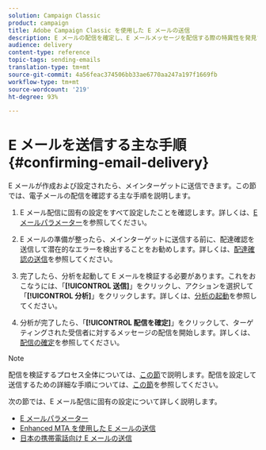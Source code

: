 ```yaml
---
solution: Campaign Classic
product: campaign
title: Adobe Campaign Classic を使用した E メールの送信
description: E メールの配信を確定し、E メールメッセージを配信する際の特異性を発見する方法について説明します。
audience: delivery
content-type: reference
topic-tags: sending-emails
translation-type: tm+mt
source-git-commit: 4a56feac374506bb33ae6770aa247a197f1669fb
workflow-type: tm+mt
source-wordcount: '219'
ht-degree: 93%

---
```



# E メールを送信する主な手順 {#confirming-email-delivery}

E メールが作成および設定されたら、メインターゲットに送信できます。この節では、電子メールの配信を確認する主な手順を説明します。

1. E メール配信に固有の設定をすべて設定したことを確認します。詳しくは、[E メールパラメーター](../../delivery/using/email-parameters.md)を参照してください。
1. E メールの準備が整ったら、メインターゲットに送信する前に、配達確認を送信して潜在的なエラーを検出することをお勧めします。詳しくは、[配達確認の送信](../../delivery/using/steps-validating-the-delivery.md#sending-a-proof)を参照してください。

1. 完了したら、分析を起動して E メールを検証する必要があります。これをおこなうには、「**[!UICONTROL 送信]**」をクリックし、アクションを選択して「**[!UICONTROL 分析]**」をクリックします。詳しくは、[分析の起動](../../delivery/using/steps-validating-the-delivery.md#analyzing-the-delivery)を参照してください。

1. 分析が完了したら、「**[!UICONTROL 配信を確定]**」をクリックして、ターゲティングされた受信者に対するメッセージの配信を開始します。詳しくは、[配信の確定](../../delivery/using/steps-sending-the-delivery.md#confirming-delivery)を参照してください。

   <!--Add screenshot with analysis done and Confirm delivery button activated.-->

>[!NOTE]
>
>配信を検証するプロセス全体については、[この節](../../delivery/using/steps-validating-the-delivery.md)で説明します。配信を設定して送信するための詳細な手順については、[この節](../../delivery/using/steps-sending-the-delivery.md)を参照してください。

次の節では、E メール配信に固有の設定について詳しく説明します。
<!--* [Generating the mirror page](../../delivery/using/generating-mirror-page.md)
* [Email BCC](../../delivery/using/email-bcc.md)-->
* [E メールパラメーター](../../delivery/using/email-parameters.md)
* [Enhanced MTA を使用した E メールの送信](../../delivery/using/sending-with-enhanced-mta.md)
* [日本の携帯電話向け E メールの送信](../../delivery/using/sending-emails-on-japanese-mobiles.md)

